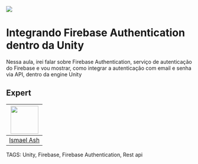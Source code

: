 
<img src="https://storage.googleapis.com/golden-wind/experts-club/capa-github.svg" />

# Integrando Firebase Authentication dentro da Unity

Nessa aula, irei falar sobre Firebase Authentication, serviço de autenticação do Firebase e 
vou mostrar, como integrar a autenticação com email e senha via API, dentro da engine Unity

## Expert

| [<img src="https://avatars.githubusercontent.com/u/19227867?v=4" width="75px;"/>](https://github.com/ismaelash) |
| :----------------------------------------------------------------------------------------------------------------------------------------------------------------------: |
|                                                             [Ismael Ash](https://github.com/ismaelash)                                                             |

TAGS: Unity, Firebase, Firebase Authentication, Rest api
